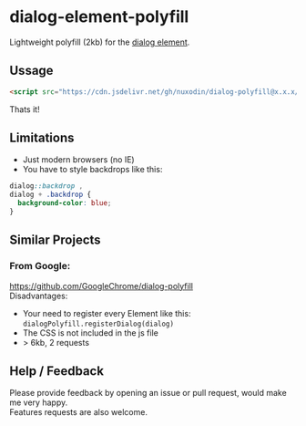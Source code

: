 # dialog-element-polyfill

Lightweight polyfill (2kb) for the [dialog element](https://developer.mozilla.org/en-US/docs/Web/HTML/Element/dialog).


## Ussage

```html
<script src="https://cdn.jsdelivr.net/gh/nuxodin/dialog-polyfill@x.x.x/dialog.min.js" type="module"></script>
```
Thats it!

## Limitations
- Just modern browsers (no IE)
- You have to style backdrops like this:
```css
dialog::backdrop ,
dialog + .backdrop {
  background-color: blue;
}
```

## Similar Projects

### From Google: 
https://github.com/GoogleChrome/dialog-polyfill  
Disadvantages:
- Your need to register every Element like this: `dialogPolyfill.registerDialog(dialog)`
- The CSS is not included in the js file
- \> 6kb, 2 requests

## Help / Feedback

Please provide feedback by opening an issue or pull request, would make me very happy.  
Features requests are also welcome.
